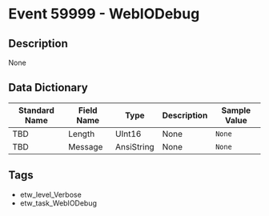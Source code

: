 # Event 59999 - WebIODebug

## Description
None

## Data Dictionary
|Standard Name|Field Name|Type|Description|Sample Value|
|---|---|---|---|---|
|TBD|Length|UInt16|None|`None`|
|TBD|Message|AnsiString|None|`None`|

## Tags
* etw_level_Verbose
* etw_task_WebIODebug